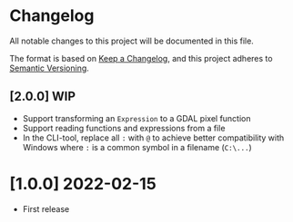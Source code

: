 # Changelog

All notable changes to this project will be documented in this file.

The format is based on [Keep a Changelog](https://keepachangelog.com/en/1.0.0/),
and this project adheres to [Semantic Versioning](https://semver.org/spec/v2.0.0.html).

## [2.0.0] WIP
* Support transforming an `Expression` to a GDAL pixel function
* Support reading functions and expressions from a file
* In the CLI-tool, replace all `:` with `@` to achieve better compatibility with Windows where `:` is a common symbol in a filename (`C:\...`)

# [1.0.0] 2022-02-15

* First release
